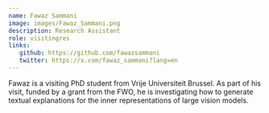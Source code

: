 ```yaml
---
name: Fawaz Sammani
image: images/Fawaz_Sammani.png
description: Research Assistant
role: visitingres
links:
   github: https://github.com/fawazsammani
   twitter: https://x.com/fawaz_sammani?lang=en
---
```


Fawaz is a visiting PhD student from Vrije Universiteit Brussel. As part of his visit, funded by a grant from the FWO, he is investigating how to generate textual explanations for the inner representations of large vision models.